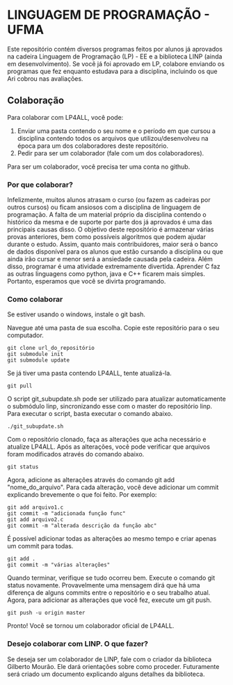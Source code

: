 # LINGUAGEM DE PROGRAMAÇÃO - UFMA

Este repositório contém diversos programas feitos por alunos já aprovados na cadeira Linguagem de Programação (LP) - EE e a biblioteca LINP (ainda em desenvolvimento). Se você já foi aprovado em LP, colabore enviando os programas que fez enquanto estudava para a disciplina, incluindo os que Ari cobrou nas avaliações.

## Colaboração

Para colaborar com LP4ALL, você pode:

1. Enviar uma pasta contendo o seu nome e o período em que cursou a disciplina contendo todos os arquivos que utilizou/desenvolveu na época para um dos colaboradores deste repositório.
2. Pedir para ser um colaborador (fale com um dos colaboradores).

Para ser um colaborador, você precisa ter uma conta no github. 

### Por que colaborar?

Infelizmente, muitos alunos atrasam o curso (ou fazem as cadeiras por outros cursos) ou ficam ansiosos com a disciplina de linguagem de programação. A falta de um material próprio da disciplina contendo o histórico da mesma e de suporte por parte dos já aprovados é uma das principais causas disso. O objetivo deste repositório é armazenar várias provas anteriores, bem como possíveis algoritmos que podem ajudar durante o estudo. Assim, quanto mais contribuidores, maior será o banco de dados disponível para os alunos que estão cursando a disciplina ou que ainda irão cursar e menor será a ansiedade causada pela cadeira. Além disso, programar é uma atividade extremamente divertida. Aprender C faz as outras linguagens como python, java e C++ ficarem mais simples. Portanto, esperamos que você se divirta programando. 

### Como colaborar

Se estiver usando o windows, instale o git bash.

Navegue até uma pasta de sua escolha. Copie este repositório para o seu computador. 

```
git clone url_do_repositório
git submodule init
git submodule update
```

Se já tiver uma pasta contendo LP4ALL, tente atualizá-la.

```
git pull
```

O script git_subupdate.sh pode ser utilizado para atualizar automaticamente o submódulo linp, sincronizando esse com o master do repositório linp. Para executar o script, basta executar o comando abaixo.

```
./git_subupdate.sh
```

Com o repositório clonado, faça as alterações que acha necessário e atualize LP4ALL. Após as alterações, você pode verificar que arquivos foram modificados através do comando abaixo.

```
git status
```

Agora, adicione as alterações através do comando git add "nome_do_arquivo". Para cada alteração, você deve adicionar um commit explicando brevemente o que foi feito. Por exemplo:

```
git add arquivo1.c
git commit -m "adicionada função func"
git add arquivo2.c
git commit -m "alterada descrição da função abc"
```

É possível adicionar todas as alterações ao mesmo tempo e criar apenas um commit para todas.

```
git add .
git commit -m "várias alterações"
```

Quando terminar, verifique se tudo ocorreu bem. Execute o comando git status novamente. Provavelmente uma mensagem dirá que há uma diferença de alguns commits entre o repositório e o seu trabalho atual. Agora, para adicionar as alterações que você fez, execute um git push.

```
git push -u origin master
```

Pronto! Você se tornou um colaborador oficial de LP4ALL.

### Desejo colaborar com LINP. O que fazer?

Se deseja ser um colaborador de LINP, fale com o criador da biblioteca Gilberto Mourão. Ele dará orientações sobre como proceder. Futuramente será criado um documento explicando alguns detalhes da biblioteca. 
